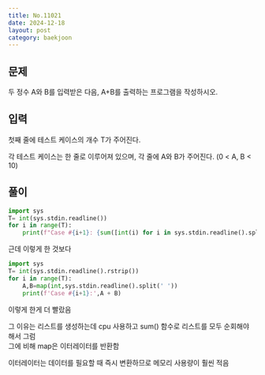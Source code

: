 ```yaml
---
title: No.11021
date: 2024-12-18
layout: post
category: baekjoon
---
```

문제
--
두 정수 A와 B를 입력받은 다음, A+B를 출력하는 프로그램을 작성하시오.

입력
--
첫째 줄에 테스트 케이스의 개수 T가 주어진다.

각 테스트 케이스는 한 줄로 이루어져 있으며, 각 줄에 A와 B가 주어진다. (0 < A, B < 10)  

풀이
--
```python
import sys
T= int(sys.stdin.readline())
for i in range(T):
    print(f"Case #{i+1}: {sum([int(i) for i in sys.stdin.readline().split(' ')])}")
```    

근데 이렇게 한 것보다 
```python
import sys
T= int(sys.stdin.readline().rstrip())
for i in range(T):
    A,B=map(int,sys.stdin.readline().split(' '))
    print(f'Case #{i+1}:',A + B)
```  
이렇게 한게 더 빨랐음   

그 이유는 리스트를 생성하는데 cpu 사용하고 sum() 함수로 리스트를 모두 순회해야 해서 그럼  
그에 비해 map은 이터레이터를 반환함  

이터레이터는 데이터를 필요할 때 즉시 변환하므로 메모리 사용량이 훨씬 적음  




